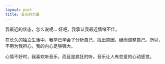 ```yaml
---
layout: post
title: 音乐的力量
---
```




我最近的状态，怎么说呢… 好吧，我承认我最近情绪不佳。

在长久的独立生活中，我早已学会了分析自己，找出原因，继而调整自己。所以，不用为我担心，我的内心足够强大。

心情不好时，我喜欢听音乐，而且是疯狂的听。音乐让人有恋爱的心动感觉。

